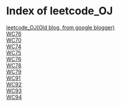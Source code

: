 # Index of leetcode_OJ

[leetcode_OJ(Old blog, from google blogger)](http://alfonshwu.blogspot.tw/2018/02/) <br />
[WC76](WC76.md) <br />
[WC70](WC70.md) <br />
[WC74](WC74.md) <br />
[WC75](WC75.md) <br />
[WC76](WC76.md) <br />
[WC78](WC78.md) <br />
[WC79](WC79.md) <br />
[WC91](WC91.md) <br />
[WC92](WC92.md) <br />
[WC93](WC93.md) <br />
[WC94](WC94.md) <br />
